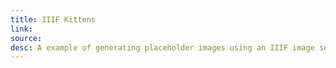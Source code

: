 ```yaml
---
title: IIIF Kittens
link:
source:
desc: A example of generating placeholder images using an IIIF image server
---
```

